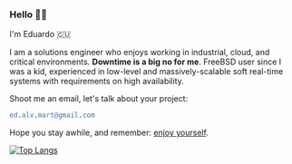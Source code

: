 ### Hello 👋🏻

I'm Eduardo 🇨🇺

I am a solutions engineer who enjoys working in industrial, cloud, and critical environments. **Downtime is a big no for me**. FreeBSD user since I was a kid, experienced in low-level and massively-scalable soft real-time systems with requirements on high availability.

Shoot me an email, let's talk about your project:

```erl
ed.alv.mart@gmail.com
```

Hope you stay awhile, and remember: [enjoy yourself](https://www.youtube.com/watch?v=qzj4gHuH2LA).

[![Top Langs](https://github-readme-stats-blond-one-45.vercel.app/api/top-langs/?username=ed-alvarez&layout=compact&theme=transparent&langs_count=14&hide=javascript,html,smarty,plpgsql&include_all_commits=true)](https://trillo.cr/)
